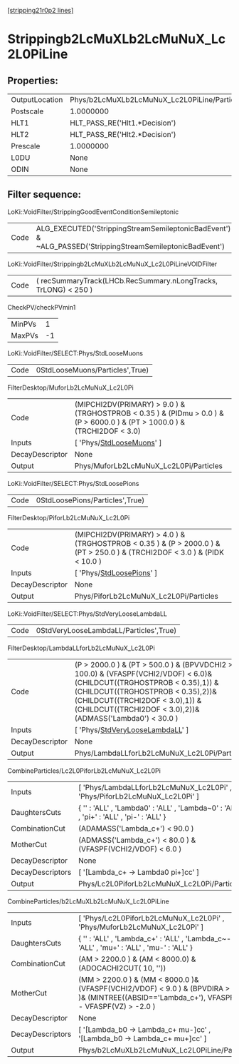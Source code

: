 [[stripping21r0p2 lines]](./stripping21r0p2-index)

# Strippingb2LcMuXLb2LcMuNuX_Lc2L0PiLine

## Properties:

|                |                                              |
|----------------|----------------------------------------------|
| OutputLocation | Phys/b2LcMuXLb2LcMuNuX_Lc2L0PiLine/Particles |
| Postscale      | 1.0000000                                    |
| HLT1           | HLT_PASS_RE('Hlt1.\*Decision')               |
| HLT2           | HLT_PASS_RE('Hlt2.\*Decision')               |
| Prescale       | 1.0000000                                    |
| L0DU           | None                                         |
| ODIN           | None                                         |

## Filter sequence:

LoKi::VoidFilter/StrippingGoodEventConditionSemileptonic

|      |                                                                                                          |
|------|----------------------------------------------------------------------------------------------------------|
| Code | ALG_EXECUTED('StrippingStreamSemileptonicBadEvent') & ~ALG_PASSED('StrippingStreamSemileptonicBadEvent') |

LoKi::VoidFilter/Strippingb2LcMuXLb2LcMuNuX_Lc2L0PiLineVOIDFilter

|      |                                                                 |
|------|-----------------------------------------------------------------|
| Code | ( recSummaryTrack(LHCb.RecSummary.nLongTracks, TrLONG) \< 250 ) |

CheckPV/checkPVmin1

|        |     |
|--------|-----|
| MinPVs | 1   |
| MaxPVs | -1  |

LoKi::VoidFilter/SELECT:Phys/StdLooseMuons

|      |                                 |
|------|---------------------------------|
| Code | 0StdLooseMuons/Particles',True) |

FilterDesktop/MuforLb2LcMuNuX_Lc2L0Pi

|                 |                                                                                                                                 |
|-----------------|---------------------------------------------------------------------------------------------------------------------------------|
| Code            | (MIPCHI2DV(PRIMARY) \> 9.0 ) & (TRGHOSTPROB \< 0.35 ) & (PIDmu \> 0.0 ) & (P \> 6000.0 ) & (PT \> 1000.0 ) & (TRCHI2DOF \< 3.0) |
| Inputs          | [ 'Phys/[StdLooseMuons](./stripping21r0p2-commonparticles-stdloosemuons)' ]                                                   |
| DecayDescriptor | None                                                                                                                            |
| Output          | Phys/MuforLb2LcMuNuX_Lc2L0Pi/Particles                                                                                          |

LoKi::VoidFilter/SELECT:Phys/StdLoosePions

|      |                                 |
|------|---------------------------------|
| Code | 0StdLoosePions/Particles',True) |

FilterDesktop/PiforLb2LcMuNuX_Lc2L0Pi

|                 |                                                                                                                                 |
|-----------------|---------------------------------------------------------------------------------------------------------------------------------|
| Code            | (MIPCHI2DV(PRIMARY) \> 4.0 ) & (TRGHOSTPROB \< 0.35 ) & (P \> 2000.0 ) & (PT \> 250.0 ) & (TRCHI2DOF \< 3.0 ) & (PIDK \< 10.0 ) |
| Inputs          | [ 'Phys/[StdLoosePions](./stripping21r0p2-commonparticles-stdloosepions)' ]                                                   |
| DecayDescriptor | None                                                                                                                            |
| Output          | Phys/PiforLb2LcMuNuX_Lc2L0Pi/Particles                                                                                          |

LoKi::VoidFilter/SELECT:Phys/StdVeryLooseLambdaLL

|      |                                        |
|------|----------------------------------------|
| Code | 0StdVeryLooseLambdaLL/Particles',True) |

FilterDesktop/LambdaLLforLb2LcMuNuX_Lc2L0Pi

|                 |                                                                                                                                                                                                                                                                    |
|-----------------|--------------------------------------------------------------------------------------------------------------------------------------------------------------------------------------------------------------------------------------------------------------------|
| Code            | (P \> 2000.0 ) & (PT \> 500.0 ) & (BPVVDCHI2 \> 100.0) & (VFASPF(VCHI2/VDOF) \< 6.0)& (CHILDCUT((TRGHOSTPROB \< 0.35),1)) & (CHILDCUT((TRGHOSTPROB \< 0.35),2))& (CHILDCUT((TRCHI2DOF \< 3.0),1)) & (CHILDCUT((TRCHI2DOF \< 3.0),2))& (ADMASS('Lambda0') \< 30.0 ) |
| Inputs          | [ 'Phys/[StdVeryLooseLambdaLL](./stripping21r0p2-commonparticles-stdverylooselambdall)' ]                                                                                                                                                                        |
| DecayDescriptor | None                                                                                                                                                                                                                                                               |
| Output          | Phys/LambdaLLforLb2LcMuNuX_Lc2L0Pi/Particles                                                                                                                                                                                                                       |

CombineParticles/Lc2L0PiforLb2LcMuNuX_Lc2L0Pi

|                  |                                                                                         |
|------------------|-----------------------------------------------------------------------------------------|
| Inputs           | [ 'Phys/LambdaLLforLb2LcMuNuX_Lc2L0Pi' , 'Phys/PiforLb2LcMuNuX_Lc2L0Pi' ]             |
| DaughtersCuts    | { '' : 'ALL' , 'Lambda0' : 'ALL' , 'Lambda~0' : 'ALL' , 'pi+' : 'ALL' , 'pi-' : 'ALL' } |
| CombinationCut   | (ADAMASS('Lambda_c+') \< 90.0 )                                                         |
| MotherCut        | (ADMASS('Lambda_c+') \< 80.0 ) & (VFASPF(VCHI2/VDOF) \< 6.0 )                           |
| DecayDescriptor  | None                                                                                    |
| DecayDescriptors | [ '[Lambda_c+ -\> Lambda0 pi+]cc' ]                                                 |
| Output           | Phys/Lc2L0PiforLb2LcMuNuX_Lc2L0Pi/Particles                                             |

CombineParticles/b2LcMuXLb2LcMuNuX_Lc2L0PiLine

|                  |                                                                                                                                                          |
|------------------|----------------------------------------------------------------------------------------------------------------------------------------------------------|
| Inputs           | [ 'Phys/Lc2L0PiforLb2LcMuNuX_Lc2L0Pi' , 'Phys/MuforLb2LcMuNuX_Lc2L0Pi' ]                                                                               |
| DaughtersCuts    | { '' : 'ALL' , 'Lambda_c+' : 'ALL' , 'Lambda_c~-' : 'ALL' , 'mu+' : 'ALL' , 'mu-' : 'ALL' }                                                              |
| CombinationCut   | (AM \> 2200.0 ) & (AM \< 8000.0) & (ADOCACHI2CUT( 10, ''))                                                                                               |
| MotherCut        | (MM \> 2200.0 ) & (MM \< 8000.0 )& (VFASPF(VCHI2/VDOF) \< 9.0 ) & (BPVDIRA \> 0.999 )& (MINTREE((ABSID=='Lambda_c+'), VFASPF(VZ)) - VFASPF(VZ) \> -2.0 ) |
| DecayDescriptor  | None                                                                                                                                                     |
| DecayDescriptors | [ '[Lambda_b0 -\> Lambda_c+ mu-]cc' , '[Lambda_b0 -\> Lambda_c+ mu+]cc' ]                                                                          |
| Output           | Phys/b2LcMuXLb2LcMuNuX_Lc2L0PiLine/Particles                                                                                                             |
